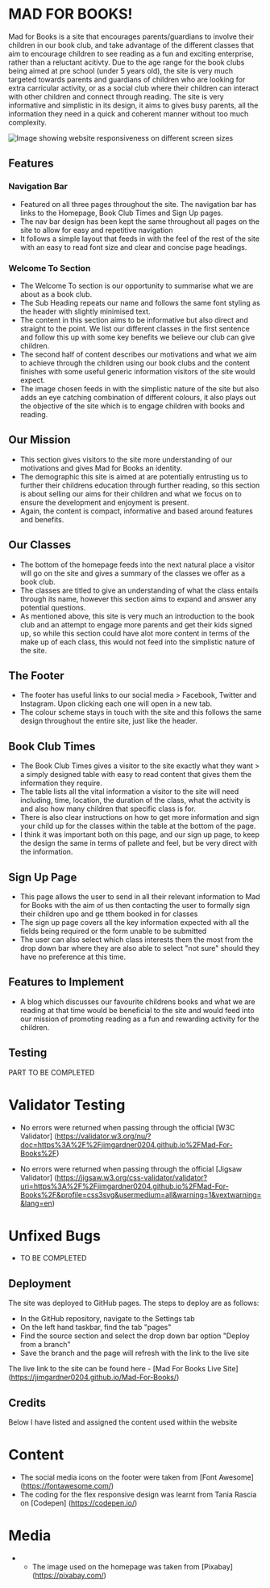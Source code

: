 # MAD FOR BOOKS! 
Mad for Books is a site that encourages parents/guardians to involve their children in our book club, and take advantage of the different classes that aim to encourage children to see reading as a fun and exciting enterprise, rather than a reluctant acitivty. Due to the age range for the book clubs being aimed at pre school (under 5 years old), the site is very much targeted towards parents and guardians of children who are looking for extra carricular activity, or as a social club where their children can interact with other children and connect through reading. The site is very informative and simplistic in its design, it aims to gives busy parents, all the information they need in a quick and coherent manner without too much complexity. 

![Image showing website responsiveness on different screen sizes](https://ibb.co/pns5t1F)

## Features 

### Navigation Bar

- Featured on all three pages throughout the site. The navigation bar has links to the Homepage, Book Club Times and Sign Up pages.
- The nav bar design has been kept the same throughout all pages on the site to allow for easy and repetitive navigation
- It follows a simple layout that feeds in with the feel of the rest of the site with an easy to read font size and clear and concise page headings.

### Welcome To Section 

- The Welcome To section is our opportunity to summarise what we are about as a book club. 
- The Sub Heading repeats our name and follows the same font styling as the header with slightly minimised text.
- The content in this section aims to be informative but also direct and straight to the point. We list our different classes in the first sentence and follow this up with some key benefits we believe our club can give children.
- The second half of content describes our motivations and what we aim to achieve through the children using our book clubs and the content finishes with some useful generic information visitors of the site would expect.
- The image chosen feeds in with the simplistic nature of the site but also adds an eye catching combination of different colours, it also plays out the objective of the site which is to engage children with books and reading. 

## Our Mission 

- This section gives visitors to the site more understanding of our motivations and gives Mad for Books an identity.
- The demographic this site is aimed at are potentially entrusting us to further their childrens education through further reading, so this section is about selling our aims for their children and what we focus on to ensure the development and enjoyment is present.
- Again, the content is compact, informative and based around features and benefits.

## Our Classes

- The bottom of the homepage feeds into the next natural place a visitor will go on the site and gives a summary of the classes we offer as a book club.
- The classes are titled to give an understanding of what the class entails through its name, however this section aims to expand and answer any potential questions.
- As mentioned above, this site is very much an introduction to the book club and an attempt to engage more parents and get their kids signed up, so while this section could have alot more content in terms of the make up of each class, this would not feed into the simplistic nature of the site. 

## The Footer

- The footer has useful links to our social media > Facebook, Twitter and Instagram. Upon clicking each one will open in a new tab.
- The colour scheme stays in touch with the site and this follows the same design throughout the entire site, just like the header. 

## Book Club Times 

- The Book Club Times gives a visitor to the site exactly what they want > a simply designed table with easy to read content that gives them the information they require.
- The table lists all the vital information a visitor to the site will need including, time, location, the duration of the class, what the activity is and also how many children that specific class is for.
- There is also clear instructions on how to get more information and sign your child up for the classes within the table at the bottom of the page.
- I think it was important both on this page, and our sign up page, to keep the design the same in terms of pallete and feel, but be very direct with the information. 

## Sign Up Page

- This page allows the user to send in all their relevant information to Mad for Books with the aim of us then contacting the user to formally sign their children upo and ge tthem booked in for classes
- The sign up page covers all the key information expected with all the fields being required or the form unable to be submitted
- The user can also select which class interests them the most from the drop down bar where they are also able to select "not sure" should they have no preference at this time.

## Features to Implement

- A blog which discusses our favourite childrens books and what we are reading at that time would be beneficial to the site and would feed into our mission of promoting reading as a fun and rewarding activity for the children.

## Testing

PART TO BE COMPLETED 

# Validator Testing 

- No errors were returned when passing through the official [W3C Validator] (https://validator.w3.org/nu/?doc=https%3A%2F%2Fjimgardner0204.github.io%2FMad-For-Books%2F)

- No errors were returned when passing through the official [Jigsaw Validator] (https://jigsaw.w3.org/css-validator/validator?uri=https%3A%2F%2Fjimgardner0204.github.io%2FMad-For-Books%2F&profile=css3svg&usermedium=all&warning=1&vextwarning=&lang=en)

# Unfixed Bugs 

- TO BE COMPLETED

## Deployment 

The site was deployed to GitHub pages. The steps to deploy are as follows:

- In the GitHub repository, navigate to the Settings tab
- On the left hand taskbar, find the tab "pages"
- Find the source section and select the drop down bar option "Deploy from a branch"
- Save the branch and the page will refresh with the link to the live site

The live link to the site can be found here - [Mad For Books Live Site] (https://jimgardner0204.github.io/Mad-For-Books/)

## Credits 

Below I have listed and assigned the content used within the website 

# Content

- The social media icons on the footer were taken from [Font Awesome] (https://fontawesome.com/)
- The coding for the flex responsive design was learnt from Tania Rascia on [Codepen] (https://codepen.io/)

# Media

- - The image used on the homepage was taken from [Pixabay] (https://pixabay.com/)

